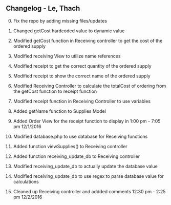 Changelog - Le, Thach
-----------

0. Fix the repo by adding missing files/updates
1. Changed  getCost hardcoded value to dynamic value
2. Modified getCost function in Receiving controller to get the cost of the ordered supply
3. Modified receiving View to utilize name references
4. Modified receipt to get the correct quantity of the ordered supply
5. Modified receipt to show the correct name of the ordered supply
6. Modified Receiving Controller to calculate the totalCost of ordering from the getCost function to receipt function
7. Modified receipt function in Receiving Controller to use variables
8. Added getName function to Supplies Model
9. Added Order View for the receipt function to display in
1:00 pm - 7:05 pm 12/1/2016

10. Modified database.php to use database for Receiving functions
11. Added function viewSupplies() to Receiving controller
12. Added function receiving_update_db to Receiving controller
13. Modified receiving_update_db to actually update the database value
14. Modified receiving_update_db to use regex to parse database value for calculations
15. Cleaned up Receiving controller and addded comments
12:30 pm - 2:25 pm 12/2/2016